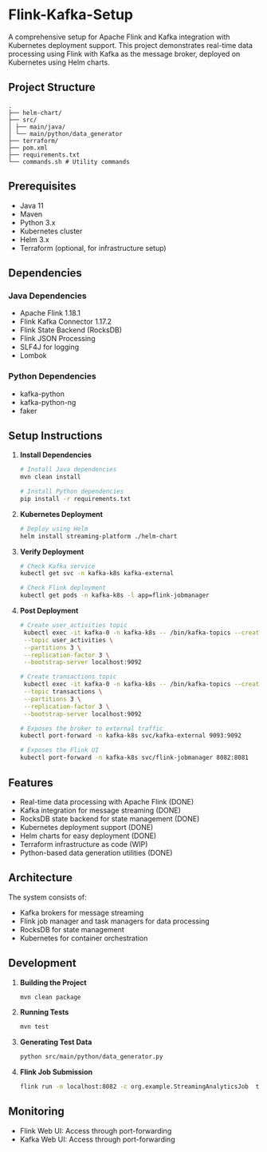 # Flink-Kafka-Setup

A comprehensive setup for Apache Flink and Kafka integration with Kubernetes deployment support. This project demonstrates real-time data processing using Flink with Kafka as the message broker, deployed on Kubernetes using Helm charts.

## Project Structure
```
.
├── helm-chart/ 
├── src/ 
│ ├── main/java/ 
│ └── main/python/data_generator
├── terraform/ 
├── pom.xml 
├── requirements.txt 
└── commands.sh # Utility commands
```


## Prerequisites

- Java 11
- Maven
- Python 3.x
- Kubernetes cluster
- Helm 3.x
- Terraform (optional, for infrastructure setup)

## Dependencies

### Java Dependencies
- Apache Flink 1.18.1
- Flink Kafka Connector 1.17.2
- Flink State Backend (RocksDB)
- Flink JSON Processing
- SLF4J for logging
- Lombok

### Python Dependencies
- kafka-python
- kafka-python-ng
- faker

## Setup Instructions

1. **Install Dependencies**
   ```bash
   # Install Java dependencies
   mvn clean install

   # Install Python dependencies
   pip install -r requirements.txt
   ```

2. **Kubernetes Deployment**
   ```bash
   # Deploy using Helm
   helm install streaming-platform ./helm-chart
   ```

3. **Verify Deployment**
   ```bash
   # Check Kafka service
   kubectl get svc -n kafka-k8s kafka-external

   # Check Flink deployment
   kubectl get pods -n kafka-k8s -l app=flink-jobmanager
   ```
4. **Post Deployment**
   ```bash
   # Create user_activities topic
    kubectl exec -it kafka-0 -n kafka-k8s -- /bin/kafka-topics --create \
    --topic user_activities \
    --partitions 3 \
    --replication-factor 3 \
    --bootstrap-server localhost:9092

   # Create transactions topic
    kubectl exec -it kafka-0 -n kafka-k8s -- /bin/kafka-topics --create \
    --topic transactions \
    --partitions 3 \
    --replication-factor 3 \
    --bootstrap-server localhost:9092

   # Exposes the broker to external traffic
   kubectl port-forward -n kafka-k8s svc/kafka-external 9093:9092

   # Exposes the Flink UI
   kubectl port-forward -n kafka-k8s svc/flink-jobmanager 8082:8081
   ```

## Features

- Real-time data processing with Apache Flink (DONE)
- Kafka integration for message streaming (DONE)
- RocksDB state backend for state management (DONE)
- Kubernetes deployment support (DONE)
- Helm charts for easy deployment (DONE)
- Terraform infrastructure as code (WIP)
- Python-based data generation utilities (DONE)

## Architecture

The system consists of:
- Kafka brokers for message streaming
- Flink job manager and task managers for data processing
- RocksDB for state management
- Kubernetes for container orchestration

## Development

1. **Building the Project**
   ```bash
   mvn clean package
   ```

2. **Running Tests**
   ```bash
   mvn test
   ```

3. **Generating Test Data**
   ```bash
   python src/main/python/data_generator.py
   ```

4. **Flink Job Submission**
   ```bash
   flink run -m localhost:8082 -c org.example.StreamingAnalyticsJob  target/Flink-Kafka-Helm-1.0-SNAPSHOT.jar
   ```

## Monitoring

- Flink Web UI: Access through port-forwarding
- Kafka Web UI: Access through port-forwarding


